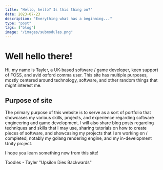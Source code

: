 ```yaml
---
title: "Hello, hello? Is this thing on?"
date: 2023-07-23
description: "Everything what has a beginning..."
type: "post"
tags: ["blog"]
image: "/images/submodules.png"
---
```


# Well hello there!

Hi, my name is Tayler, a UK-based software / game developer, keen support of FOSS, and avid oxford comma user. This site has multiple purposes, mostly centered around technology, software, and other random things that might interest me.

## Purpose of site
The primary purpose of this website is to serve as a sort of portfolio that showcases my various skills, projects, and experience regarding software engineering and game development. I will also share blog posts regarding techniques and skills that I may use, sharing tutorials on how to create pieces of software, and showcasing my projects that I am working on / completed, notably my golang rendering engine, and my in-development Unity project.

I hope you learn something new from this site!

Toodles
    - Tayler "Upsilon Dies Backwards"

